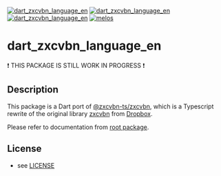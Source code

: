 [![dart_zxcvbn_language_en](https://img.shields.io/pub/v/dart_zxcvbn_language_en.svg)](https://pub.dev/packages/dart_zxcvbn_language_en)
[![dart_zxcvbn_language_en](https://img.shields.io/github/license/inway/dart_zxcvbn)](LICENSE)
[![dart_zxcvbn_language_en](https://github.com/inway/dart_zxcvbn/actions/workflows/dart.yml/badge.svg)](https://github.com/inway/dart_zxcvbn/actions/workflows/dart.yml)
[![melos](https://img.shields.io/badge/maintained%20with-melos-f700ff.svg?style=flat-square)](https://github.com/inway/dart_zxcvbn)

# dart_zxcvbn_language_en

❗ THIS PACKAGE IS STILL WORK IN PROGRESS ❗

## Description

This package is a Dart port of
[@zxcvbn-ts/zxcvbn](https://github.com/zxcvbn-ts/zxcvbn), which is a Typescript
rewrite of the original library [zxcvbn](https://github.com/dropbox/zxcvbn) from
[Dropbox](https://github.com/dropbox).

Please refer to documentation from [root package](https://github.com/inway/dart_zxcvbn).

## License

- see [LICENSE](https://github.com/inway/dart_zxcvbn/LICENSE)
